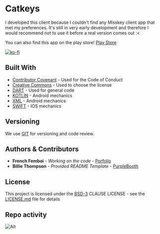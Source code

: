 # Catkeys
I developed this client because I couldn't find any Misskey client app that met my preferences. It's still in very early development and therefore I would recommend not to use it before a real version comes out :<

You can also find this app on the play store! [Play Store](https://play.google.com/store/apps/details?id=com.catpawz.catkeys)

[![ko-fi](https://ko-fi.com/img/githubbutton_sm.svg)](https://ko-fi.com/N4N2FINT7)

## Built With

  - [Contributor Covenant](https://www.contributor-covenant.org/) - Used
    for the Code of Conduct
  - [Creative Commons](https://creativecommons.org/) - Used to choose
    the license
  - [DART](https://dart.dev/) - Used for general code
  - [KOTLIN](https://kotlinlang.org/) - Android mechanics
  - [XML](https://www.w3schools.com/xml/) - Android mechanics
  - [SWIFT](https://developer.apple.com/swift/) - IOS mechanics

## Versioning

We use [GIT](https://git-scm.com/) for versioning and code review.

## Authors & Contributors

  - **French Femboi** - *Working on the code* - [Porfolio](https://catpawz.net)
  - **Billie Thompson** - *Provided README Template* - [PurpleBooth](https://github.com/PurpleBooth)

## License

This project is licensed under the [BSD-3](LICENSE)
CLAUSE LICENSE - see the [LICENSE.md](LICENSE) file for
details

## Repo activity

![Alt](https://repobeats.axiom.co/api/embed/94dcd440ea0a5efd0ab203ef6d6376a1bdae67f9.svg "Repobeats analytics image")
